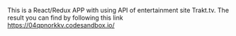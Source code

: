 This is a React/Redux APP with using API of entertainment site Trakt.tv.
The result you can find by following this link https://04qpnorkkv.codesandbox.io/
